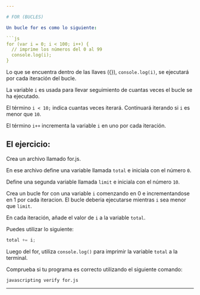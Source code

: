 ```yaml
---

# FOR (BUCLES)

Un bucle for es como lo siguiente:

```js
for (var i = 0; i < 100; i++) {
  // imprime los números del 0 al 99
  console.log(i);
}
```

Lo que se encuentra dentro de las llaves ({}), `console.log(i)`, se ejecutará por cada iteración del bucle.

La variable `i` es usada para llevar seguimiento de cuantas veces el bucle se ha ejecutado.

El término `i < 10;` indica cuantas veces iterará.
Continuará iterando si `i` es menor que `10`.

El término `i++` incrementa la variable `i` en uno por cada iteración.

## El ejercicio:

Crea un archivo llamado for.js.

En ese archivo define una variable llamada `total` e iniciala con el número `0`.

Define una segunda variable llamada `limit` e iniciala con el número `10`.

Crea un bucle for con una variable `i` comenzando en 0 e incrementandose en 1 por cada iteracion. El bucle deberia ejecutarse mientras `i` sea menor que `limit`.

En cada iteración, añade el valor de `i` a la variable `total`.

Puedes utilizar lo siguiente:

```js
total += i;
```

Luego del for, utiliza `console.log()` para imprimir la variable `total` a la terminal.

Comprueba si tu programa es correcto utilizando el siguiente comando:

`javascripting verify for.js`

---
```

